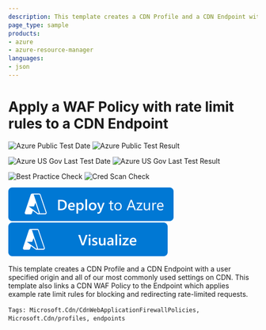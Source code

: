 ```yaml
---
description: This template creates a CDN Profile and a CDN Endpoint with a user specified origin and all of our most commonly used settings on CDN. This template also links a CDN WAF Policy to the Endpoint which applies example rate limit rules for blocking and redirecting rate-limited requests.
page_type: sample
products:
- azure
- azure-resource-manager
languages:
- json
---
```

# Apply a WAF Policy with rate limit rules to a CDN Endpoint

![Azure Public Test Date](https://azurequickstartsservice.blob.core.windows.net/badges/quickstarts/microsoft.cdn/cdn-with-waf-rate-limit-rules/PublicLastTestDate.svg)
![Azure Public Test Result](https://azurequickstartsservice.blob.core.windows.net/badges/quickstarts/microsoft.cdn/cdn-with-waf-rate-limit-rules/PublicDeployment.svg)

![Azure US Gov Last Test Date](https://azurequickstartsservice.blob.core.windows.net/badges/quickstarts/microsoft.cdn/cdn-with-waf-rate-limit-rules/FairfaxLastTestDate.svg)
![Azure US Gov Last Test Result](https://azurequickstartsservice.blob.core.windows.net/badges/quickstarts/microsoft.cdn/cdn-with-waf-rate-limit-rules/FairfaxDeployment.svg)

![Best Practice Check](https://azurequickstartsservice.blob.core.windows.net/badges/quickstarts/microsoft.cdn/cdn-with-waf-rate-limit-rules/BestPracticeResult.svg)
![Cred Scan Check](https://azurequickstartsservice.blob.core.windows.net/badges/quickstarts/microsoft.cdn/cdn-with-waf-rate-limit-rules/CredScanResult.svg)

[![Deploy to Azure](https://raw.githubusercontent.com/Azure/azure-quickstart-templates/master/1-CONTRIBUTION-GUIDE/images/deploytoazure.svg?sanitize=true)](https://portal.azure.com/#create/Microsoft.Template/uri/https%3A%2F%2Fraw.githubusercontent.com%2FAzure%2Fazure-quickstart-templates%2Fmaster%2Fquickstarts%2Fmicrosoft.cdn%2Fcdn-with-waf-rate-limit-rules%2Fazuredeploy.json)
[![Visualize](https://raw.githubusercontent.com/Azure/azure-quickstart-templates/master/1-CONTRIBUTION-GUIDE/images/visualizebutton.svg?sanitize=true)](http://armviz.io/#/?load=https%3A%2F%2Fraw.githubusercontent.com%2FAzure%2Fazure-quickstart-templates%2Fmaster%2Fquickstarts%2Fmicrosoft.cdn%2Fcdn-with-waf-rate-limit-rules%2Fazuredeploy.json)

This template creates a CDN Profile and a CDN Endpoint with a user specified origin and all of our most commonly used settings on CDN. This template also links a CDN WAF Policy to the Endpoint which applies example rate limit rules for blocking and redirecting rate-limited requests.

`Tags: Microsoft.Cdn/CdnWebApplicationFirewallPolicies, Microsoft.Cdn/profiles, endpoints`
